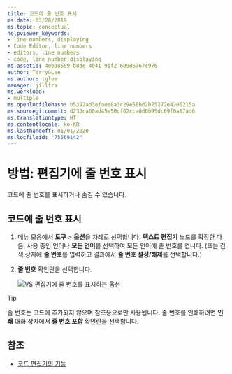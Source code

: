 ```yaml
---
title: 코드에 줄 번호 표시
ms.date: 03/28/2019
ms.topic: conceptual
helpviewer_keywords:
- line numbers, displaying
- Code Editor, line numbers
- editors, line numbers
- code, line number displaying
ms.assetid: 40b38559-b8de-4041-91f2-68986767c976
author: TerryGLee
ms.author: tglee
manager: jillfra
ms.workload:
- multiple
ms.openlocfilehash: b5392ad3efaee8a3c29e58bd2b75272e4206215a
ms.sourcegitcommit: d233ca00ad45e50cf62cca0d0b95dc69f0a87ad6
ms.translationtype: HT
ms.contentlocale: ko-KR
ms.lasthandoff: 01/01/2020
ms.locfileid: "75569142"
---
```

# <a name="how-to-display-line-numbers-in-the-editor"></a>방법: 편집기에 줄 번호 표시

코드에 줄 번호를 표시하거나 숨길 수 있습니다.

## <a name="display-line-numbers-in-code"></a>코드에 줄 번호 표시

1. 메뉴 모음에서 **도구** > **옵션**을 차례로 선택합니다. **텍스트 편집기** 노드를 확장한 다음, 사용 중인 언어나 **모든 언어**를 선택하여 모든 언어에 줄 번호를 켭니다. (또는 검색 상자에 **줄 번호**를 입력하고 결과에서 **줄 번호 설정/해제**를 선택합니다.)

2. **줄 번호** 확인란을 선택합니다.

   ![VS 편집기에 줄 번호를 표시하는 옵션](../../ide/reference/media/line-numbers-option.png)

> [!TIP]
> 줄 번호는 코드에 추가되지 않으며 참조용으로만 사용됩니다. 줄 번호를 인쇄하려면 **인쇄** 대화 상자에서 **줄 번호 포함** 확인란을 선택합니다.

## <a name="see-also"></a>참조

- [코드 편집기의 기능](../../ide/writing-code-in-the-code-and-text-editor.md)
